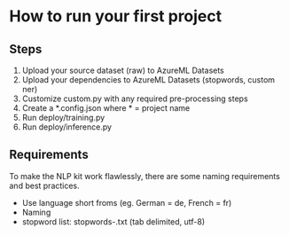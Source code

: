 # How to run your first project

## Steps
1. Upload your source dataset (raw) to AzureML Datasets
2. Upload your dependencies to AzureML Datasets (stopwords, custom ner)
3. Customize custom.py with any required pre-processing steps
4. Create a *.config.json where * = project name
5. Run deploy/training.py
6. Run deploy/inference.py

## Requirements
To make the NLP kit work flawlessly, there are some naming requirements and best practices.
 
- Use language short froms (eg. German = de, French = fr)
- Naming
 - stopword list: stopwords-<language>.txt (tab delimited, utf-8)